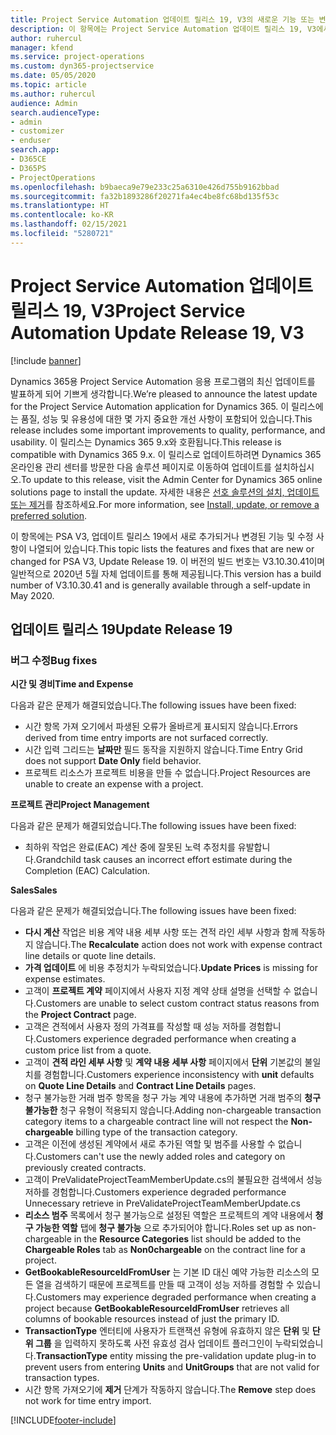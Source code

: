 ```yaml
---
title: Project Service Automation 업데이트 릴리스 19, V3의 새로운 기능 또는 변경된 기능
description: 이 항목에는 Project Service Automation 업데이트 릴리스 19, V3에서 사용할 수 있는 기능 및 수정 사항이 나열되어 있습니다.
author: ruhercul
manager: kfend
ms.service: project-operations
ms.custom: dyn365-projectservice
ms.date: 05/05/2020
ms.topic: article
ms.author: ruhercul
audience: Admin
search.audienceType:
- admin
- customizer
- enduser
search.app:
- D365CE
- D365PS
- ProjectOperations
ms.openlocfilehash: b9baeca9e79e233c25a6310e426d755b9162bbad
ms.sourcegitcommit: fa32b1893286f20271fa4ec4be8fc68bd135f53c
ms.translationtype: HT
ms.contentlocale: ko-KR
ms.lasthandoff: 02/15/2021
ms.locfileid: "5280721"
---
```

# <a name="project-service-automation-update-release-19-v3"></a><span data-ttu-id="8feb6-103">Project Service Automation 업데이트 릴리스 19, V3</span><span class="sxs-lookup"><span data-stu-id="8feb6-103">Project Service Automation Update Release 19, V3</span></span>

[!include [banner](../includes/psa-now-project-operations.md)]

<span data-ttu-id="8feb6-104">Dynamics 365용 Project Service Automation 응용 프로그램의 최신 업데이트를 발표하게 되어 기쁘게 생각합니다.</span><span class="sxs-lookup"><span data-stu-id="8feb6-104">We’re pleased to announce the latest update for the Project Service Automation application for Dynamics 365.</span></span> <span data-ttu-id="8feb6-105">이 릴리스에는 품질, 성능 및 유용성에 대한 몇 가지 중요한 개선 사항이 포함되어 있습니다.</span><span class="sxs-lookup"><span data-stu-id="8feb6-105">This release includes some important improvements to quality, performance, and usability.</span></span> <span data-ttu-id="8feb6-106">이 릴리스는 Dynamics 365 9.x와 호환됩니다.</span><span class="sxs-lookup"><span data-stu-id="8feb6-106">This release is compatible with Dynamics 365 9.x.</span></span> <span data-ttu-id="8feb6-107">이 릴리스로 업데이트하려면 Dynamics 365 온라인용 관리 센터를 방문한 다음 솔루션 페이지로 이동하여 업데이트를 설치하십시오.</span><span class="sxs-lookup"><span data-stu-id="8feb6-107">To update to this release, visit the Admin Center for Dynamics 365 online solutions page to install the update.</span></span> <span data-ttu-id="8feb6-108">자세한 내용은 [선호 솔루션의 설치, 업데이트 또는 제거](https://docs.microsoft.com/power-platform/admin/install-remove-preferred-solution)를 참조하세요.</span><span class="sxs-lookup"><span data-stu-id="8feb6-108">For more information, see [Install, update, or remove a preferred solution](https://docs.microsoft.com/power-platform/admin/install-remove-preferred-solution).</span></span>

<span data-ttu-id="8feb6-109">이 항목에는 PSA V3, 업데이트 릴리스 19에서 새로 추가되거나 변경된 기능 및 수정 사항이 나열되어 있습니다.</span><span class="sxs-lookup"><span data-stu-id="8feb6-109">This topic lists the features and fixes that are new or changed for PSA V3, Update Release 19.</span></span> <span data-ttu-id="8feb6-110">이 버전의 빌드 번호는 V3.10.30.41이며 일반적으로 2020년 5월 자체 업데이트를 통해 제공됩니다.</span><span class="sxs-lookup"><span data-stu-id="8feb6-110">This version has a build number of V3.10.30.41 and is generally available through a self-update in May 2020.</span></span>

## <a name="update-release-19"></a><span data-ttu-id="8feb6-111">업데이트 릴리스 19</span><span class="sxs-lookup"><span data-stu-id="8feb6-111">Update Release 19</span></span>

### <a name="bug-fixes"></a><span data-ttu-id="8feb6-112">버그 수정</span><span class="sxs-lookup"><span data-stu-id="8feb6-112">Bug fixes</span></span>

<span data-ttu-id="8feb6-113">**시간 및 경비**</span><span class="sxs-lookup"><span data-stu-id="8feb6-113">**Time and Expense**</span></span>

<span data-ttu-id="8feb6-114">다음과 같은 문제가 해결되었습니다.</span><span class="sxs-lookup"><span data-stu-id="8feb6-114">The following issues have been fixed:</span></span> 

- <span data-ttu-id="8feb6-115">시간 항목 가져 오기에서 파생된 오류가 올바르게 표시되지 않습니다.</span><span class="sxs-lookup"><span data-stu-id="8feb6-115">Errors derived from time entry imports are not surfaced correctly.</span></span>
- <span data-ttu-id="8feb6-116">시간 입력 그리드는 **날짜만** 필드 동작을 지원하지 않습니다.</span><span class="sxs-lookup"><span data-stu-id="8feb6-116">Time Entry Grid does not support **Date Only** field behavior.</span></span>
- <span data-ttu-id="8feb6-117">프로젝트 리소스가 프로젝트 비용을 만들 수 없습니다.</span><span class="sxs-lookup"><span data-stu-id="8feb6-117">Project Resources are unable to create an expense with a project.</span></span>

<span data-ttu-id="8feb6-118">**프로젝트 관리**</span><span class="sxs-lookup"><span data-stu-id="8feb6-118">**Project Management**</span></span>

<span data-ttu-id="8feb6-119">다음과 같은 문제가 해결되었습니다.</span><span class="sxs-lookup"><span data-stu-id="8feb6-119">The following issues have been fixed:</span></span> 

-  <span data-ttu-id="8feb6-120">최하위 작업은 완료(EAC) 계산 중에 잘못된 노력 추정치를 유발합니다.</span><span class="sxs-lookup"><span data-stu-id="8feb6-120">Grandchild task causes an incorrect effort estimate during the Completion (EAC) Calculation.</span></span>

<span data-ttu-id="8feb6-121">**Sales**</span><span class="sxs-lookup"><span data-stu-id="8feb6-121">**Sales**</span></span>

<span data-ttu-id="8feb6-122">다음과 같은 문제가 해결되었습니다.</span><span class="sxs-lookup"><span data-stu-id="8feb6-122">The following issues have been fixed:</span></span> 

- <span data-ttu-id="8feb6-123">**다시 계산** 작업은 비용 계약 내용 세부 사항 또는 견적 라인 세부 사항과 함께 작동하지 않습니다.</span><span class="sxs-lookup"><span data-stu-id="8feb6-123">The **Recalculate** action does not work with expense contract line details or quote line details.</span></span>
- <span data-ttu-id="8feb6-124">**가격 업데이트** 에 비용 추정치가 누락되었습니다.</span><span class="sxs-lookup"><span data-stu-id="8feb6-124">**Update Prices** is missing for expense estimates.</span></span>
-  <span data-ttu-id="8feb6-125">고객이 **프로젝트 계약** 페이지에서 사용자 지정 계약 상태 설명을 선택할 수 없습니다.</span><span class="sxs-lookup"><span data-stu-id="8feb6-125">Customers are unable to select custom contract status reasons from the **Project Contract** page.</span></span>
- <span data-ttu-id="8feb6-126">고객은 견적에서 사용자 정의 가격표를 작성할 때 성능 저하를 경험합니다.</span><span class="sxs-lookup"><span data-stu-id="8feb6-126">Customers experience degraded performance when creating a custom price list from a quote.</span></span>
- <span data-ttu-id="8feb6-127">고객이 **견적 라인 세부 사항** 및 **계약 내용 세부 사항** 페이지에서 **단위** 기본값의 불일치를 경험합니다.</span><span class="sxs-lookup"><span data-stu-id="8feb6-127">Customers experience inconsistency with **unit** defaults on **Quote Line Details** and **Contract Line Details** pages.</span></span>
- <span data-ttu-id="8feb6-128">청구 불가능한 거래 범주 항목을 청구 가능 계약 내용에 추가하면 거래 범주의 **청구 불가능한** 청구 유형이 적용되지 않습니다.</span><span class="sxs-lookup"><span data-stu-id="8feb6-128">Adding non-chargeable transaction category items to a chargeable contract line will not respect the **Non-chargeable** billing type of the transaction category.</span></span>
- <span data-ttu-id="8feb6-129">고객은 이전에 생성된 계약에서 새로 추가된 역할 및 범주를 사용할 수 없습니다.</span><span class="sxs-lookup"><span data-stu-id="8feb6-129">Customers can't use the newly added roles and category on previously created contracts.</span></span>
- <span data-ttu-id="8feb6-130">고객이 PreValidateProjectTeamMemberUpdate.cs의 불필요한 검색에서 성능 저하를 경험합니다.</span><span class="sxs-lookup"><span data-stu-id="8feb6-130">Customers experience degraded performance Unnecessary retrieve in PreValidateProjectTeamMemberUpdate.cs</span></span>
- <span data-ttu-id="8feb6-131">**리소스 범주** 목록에서 청구 불가능으로 설정된 역할은 프로젝트의 계약 내용에서 **청구 가능한 역할** 탭에 **청구 불가능** 으로 추가되어야 합니다.</span><span class="sxs-lookup"><span data-stu-id="8feb6-131">Roles set up as non-chargeable in the **Resource Categories** list should be added to the **Chargeable Roles** tab as **Non0chargeable** on the contract line for a project.</span></span>
- <span data-ttu-id="8feb6-132">**GetBookableResourceIdFromUser** 는 기본 ID 대신 예약 가능한 리소스의 모든 열을 검색하기 때문에 프로젝트를 만들 때 고객이 성능 저하를 경험할 수 있습니다.</span><span class="sxs-lookup"><span data-stu-id="8feb6-132">Customers may experience degraded performance when creating a project because **GetBookableResourceIdFromUser** retrieves all columns of bookable resources instead of just the primary ID.</span></span>
- <span data-ttu-id="8feb6-133">**TransactionType** 엔터티에 사용자가 트랜잭션 유형에 유효하지 않은 **단위** 및 **단위 그룹** 을 입력하지 못하도록 사전 유효성 검사 업데이트 플러그인이 누락되었습니다.</span><span class="sxs-lookup"><span data-stu-id="8feb6-133">**TransactionType** entity missing the pre-validation update plug-in to prevent users from entering **Units** and **UnitGroups** that are not valid for transaction types.</span></span>
- <span data-ttu-id="8feb6-134">시간 항목 가져오기에 **제거** 단계가 작동하지 않습니다.</span><span class="sxs-lookup"><span data-stu-id="8feb6-134">The **Remove** step does not work for time entry import.</span></span>


[!INCLUDE[footer-include](../includes/footer-banner.md)]